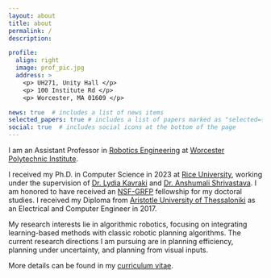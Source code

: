 ```yaml
---
layout: about
title: about
permalink: /
description: 

profile:
  align: right
  image: prof_pic.jpg
  address: >
    <p> UH271, Unity Hall </p>
    <p> 100 Institute Rd </p>
    <p> Worcester, MA 01609 </p>

news: true  # includes a list of news items
selected_papers: true # includes a list of papers marked as "selected={true}"
social: true  # includes social icons at the bottom of the page
---
```


I am an Assistant Professor in [Robotics Engineering](https://www.wpi.edu/academics/departments/robotics-engineering) at [Worcester Polytechnic Institute](https://www.wpi.edu/). 

I received my Ph.D. in Computer Science in 2023 at [Rice University](https://www.rice.edu/), working under the supervision of [Dr. Lydia Kavraki](https://profiles.rice.edu/faculty/lydia-e-kavraki)
 and [Dr. Anshumali Shrivastava](https://www.cs.rice.edu/~as143/). I am honored to have received an [NSF-GRFP](https://www.nsfgrfp.org/) fellowship for my doctoral studies.
I received my Diploma from [Aristotle University of Thessaloniki](https://www.auth.gr/en/) as an Electrical and Computer Engineer in 2017. 

My research interests lie in algorithmic robotics, focusing on integrating learning-based methods with classic robotic planning algorithms. The current research directions I am pursuing 
are in planning efficiency, planning under uncertainty, and planning from visual inputs. 

More details can be found in my [curriculum vitae](/assets/pdf/cv_cchamzas.pdf). 
